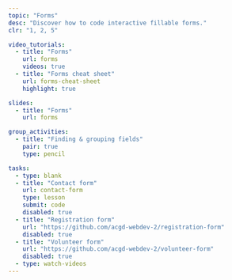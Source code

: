 ```yaml
---
topic: "Forms"
desc: "Discover how to code interactive fillable forms."
clr: "1, 2, 5"

video_tutorials:
  - title: "Forms"
    url: forms
    videos: true
  - title: "Forms cheat sheet"
    url: forms-cheat-sheet
    highlight: true

slides:
  - title: "Forms"
    url: forms

group_activities:
  - title: "Finding & grouping fields"
    pair: true
    type: pencil

tasks:
  - type: blank
  - title: "Contact form"
    url: contact-form
    type: lesson
    submit: code
    disabled: true
  - title: "Registration form"
    url: "https://github.com/acgd-webdev-2/registration-form"
    disabled: true
  - title: "Volunteer form"
    url: "https://github.com/acgd-webdev-2/volunteer-form"
    disabled: true
  - type: watch-videos
---
```

